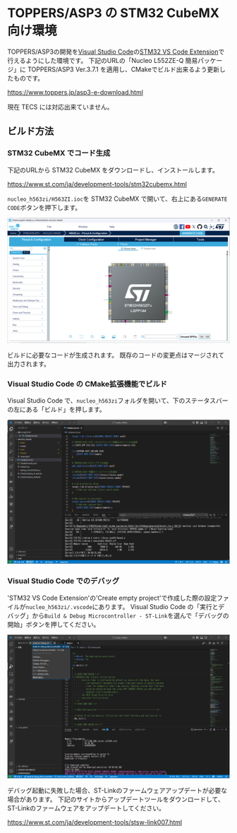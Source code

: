 # TOPPERS/ASP3 の STM32 CubeMX向け環境

TOPPERS/ASP3の開発を[Visual Studio Code](https://code.visualstudio.com/)の[STM32 VS Code Extension](https://marketplace.visualstudio.com/items?itemName=stmicroelectronics.stm32-vscode-extension)で行えるようにした環境です。
下記のURLの「Nucleo L552ZE-Q 簡易パッケージ」に TOPPERS/ASP3 Ver.3.7.1 を適用し、CMakeでビルド出来るよう更新したものです。

<https://www.toppers.jp/asp3-e-download.html>

現在 TECS には対応出来ていません。

## ビルド方法

### STM32 CubeMX でコード生成

下記のURLから STM32 CubeMX をダウンロードし、インストールします。

<https://www.st.com/ja/development-tools/stm32cubemx.html>

`nucleo_h563zi/H563ZI.ioc`を STM32 CubeMX で開いて、右上にある`GENERATE CODE`ボタンを押下します。

![STM32 CubeMX](images/stm32cubemx.png)

ビルドに必要なコードが生成されます。
既存のコードの変更点はマージされて出力されます。

### Visual Studio Code の CMake拡張機能でビルド

Visual Studio Code で、`nucleo_h563zi`フォルダを開いて、下のステータスバーの左にある「ビルド」を押します。

![Visual Studio Code](images/vscode.png)

### Visual Studio Code でのデバッグ

'STM32 VS Code Extension'の'Create empty project'で作成した際の設定ファイルが`nucleo_h563zi/.vscode`にあります。
Visual Studio Code の「実行とデバッグ」から`Build & Debug Microcontroller - ST-Link`を選んで「デバッグの開始」ボタンを押してください。

![Visual Studio Code Debug](images/vscode_dbg.png)

デバッグ起動に失敗した場合、ST-Linkのファームウェアアップデートが必要な場合があります。
下記のサイトからアップデートツールをダウンロードして、ST-Linkのファームウェアをアップデートしてください。

<https://www.st.com/ja/development-tools/stsw-link007.html>
